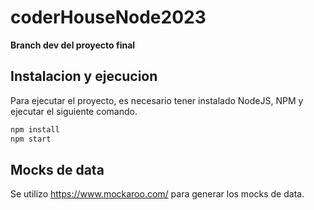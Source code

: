 # coderHouseNode2023

**Branch dev del proyecto final**

## Instalacion y ejecucion
Para ejecutar el proyecto, es necesario tener instalado NodeJS, NPM y ejecutar el siguiente comando.
```bash
npm install
npm start
``` 

## Mocks de data
Se utilizo https://www.mockaroo.com/ para generar los mocks de data.